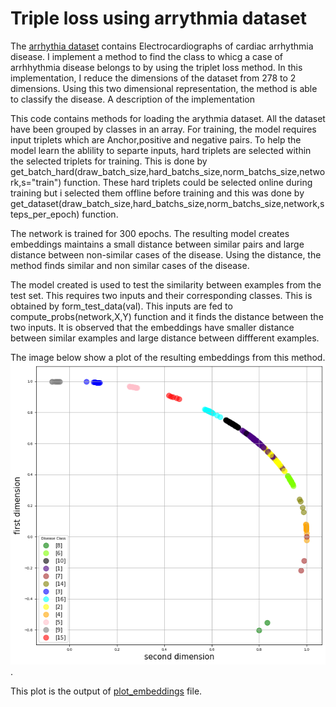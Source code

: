 # Triple loss using arrythmia dataset

The [arrhythia dataset](https://archive.ics.uci.edu/ml/datasets/Arrhythmia) contains Electrocardiographs of cardiac arrhythmia disease. I implement a method to find the class to whicg a case of arrhhythmia disease belongs to by using the triplet loss method. In this implementation, I reduce the dimensions of the dataset from 278 to 2 dimensions. Using this two dimensional representation, the method is able to classify the disease. A description of the implementation 

This code contains methods for loading the arythmia dataset. All the dataset have been grouped by classes in an array. For training, the  model requires input triplets which are Anchor,positive and negative pairs. To help the model learn the ablility to separte inputs, hard triplets are selected within the selected triplets for training. This is done by get_batch_hard(draw_batch_size,hard_batchs_size,norm_batchs_size,network,s="train") function. These hard triplets could be selected online during training but i selected them offline before training and this was done by get_dataset(draw_batch_size,hard_batchs_size,norm_batchs_size,network,steps_per_epoch) function.

The network is trained for 300 epochs. The resulting model creates embeddings maintains a small distance between similar pairs and large distance between non-similar cases of the disease. Using the distance, the method finds similar and non similar cases of the disease. 

The model created is used to test the similarity between examples from the test set. This requires two inputs and their corresponding classes. This is obtained by form_test_data(val). This inputs are fed to compute_probs(network,X,Y) function and it finds the distance between the two inputs. It is observed that the embeddings have smaller distance between similar examples and large distance between diffferent examples.


The image below show a plot of the resulting embeddings from this method.![Plot of Metric embedding](allplots-epoch100.png). 



This plot is the output of [plot_embeddings](plot_embeddings.py) file.
